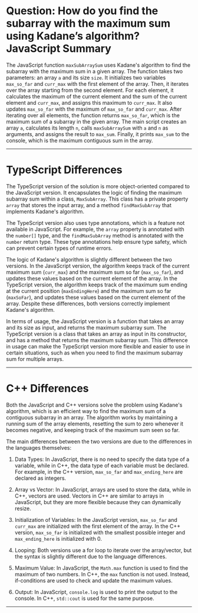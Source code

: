 # Question: How do you find the subarray with the maximum sum using Kadane’s algorithm? JavaScript Summary

The JavaScript function `maxSubArraySum` uses Kadane's algorithm to find the subarray with the maximum sum in a given array. The function takes two parameters: an array `a` and its size `size`. It initializes two variables `max_so_far` and `curr_max` with the first element of the array. Then, it iterates over the array starting from the second element. For each element, it calculates the maximum of the current element and the sum of the current element and `curr_max`, and assigns this maximum to `curr_max`. It also updates `max_so_far` with the maximum of `max_so_far` and `curr_max`. After iterating over all elements, the function returns `max_so_far`, which is the maximum sum of a subarray in the given array. The main script creates an array `a`, calculates its length `n`, calls `maxSubArraySum` with `a` and `n` as arguments, and assigns the result to `max_sum`. Finally, it prints `max_sum` to the console, which is the maximum contiguous sum in the array.

---

# TypeScript Differences

The TypeScript version of the solution is more object-oriented compared to the JavaScript version. It encapsulates the logic of finding the maximum subarray sum within a class, `MaxSubArray`. This class has a private property `array` that stores the input array, and a method `findMaxSubArray` that implements Kadane's algorithm.

The TypeScript version also uses type annotations, which is a feature not available in JavaScript. For example, the `array` property is annotated with the `number[]` type, and the `findMaxSubArray` method is annotated with the `number` return type. These type annotations help ensure type safety, which can prevent certain types of runtime errors.

The logic of Kadane's algorithm is slightly different between the two versions. In the JavaScript version, the algorithm keeps track of the current maximum sum (`curr_max`) and the maximum sum so far (`max_so_far`), and updates these values based on the current element of the array. In the TypeScript version, the algorithm keeps track of the maximum sum ending at the current position (`maxEndingHere`) and the maximum sum so far (`maxSoFar`), and updates these values based on the current element of the array. Despite these differences, both versions correctly implement Kadane's algorithm.

In terms of usage, the JavaScript version is a function that takes an array and its size as input, and returns the maximum subarray sum. The TypeScript version is a class that takes an array as input in its constructor, and has a method that returns the maximum subarray sum. This difference in usage can make the TypeScript version more flexible and easier to use in certain situations, such as when you need to find the maximum subarray sum for multiple arrays.

---

# C++ Differences

Both the JavaScript and C++ versions solve the problem using Kadane's algorithm, which is an efficient way to find the maximum sum of a contiguous subarray in an array. The algorithm works by maintaining a running sum of the array elements, resetting the sum to zero whenever it becomes negative, and keeping track of the maximum sum seen so far.

The main differences between the two versions are due to the differences in the languages themselves:

1. Data Types: In JavaScript, there is no need to specify the data type of a variable, while in C++, the data type of each variable must be declared. For example, in the C++ version, `max_so_far` and `max_ending_here` are declared as integers.

2. Array vs Vector: In JavaScript, arrays are used to store the data, while in C++, vectors are used. Vectors in C++ are similar to arrays in JavaScript, but they are more flexible because they can dynamically resize.

3. Initialization of Variables: In the JavaScript version, `max_so_far` and `curr_max` are initialized with the first element of the array. In the C++ version, `max_so_far` is initialized with the smallest possible integer and `max_ending_here` is initialized with 0.

4. Looping: Both versions use a for loop to iterate over the array/vector, but the syntax is slightly different due to the language differences.

5. Maximum Value: In JavaScript, the `Math.max` function is used to find the maximum of two numbers. In C++, the `max` function is not used. Instead, if-conditions are used to check and update the maximum values.

6. Output: In JavaScript, `console.log` is used to print the output to the console. In C++, `std::cout` is used for the same purpose.

---

